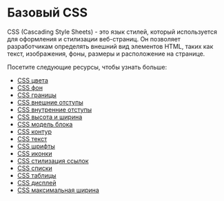 # Базовый CSS

CSS (Cascading Style Sheets) - это язык стилей, который используется для оформления и стилизации веб-страниц. Он позволяет разработчикам определять внешний вид элементов HTML, таких как текст, изображения, фоны, размеры и расположение на странице.

Посетите следующие ресурсы, чтобы узнать больше:

- [CSS цвета](2.1%20CSS%20Colors/README.md)
- [CSS фон](2.2%20CSS%20Backgrounds/README.md)
- [CSS границы](2.3%20CSS%20Borders/README.md)
- [CSS внешние отступы](2.4%20CSS%20Margins/README.md)
- [CSS внутренние отступы](2.5%20CSS%20Paddings/README.md)
- [CSS высота и ширина](2.6%20CSS%20Height,%20Width/README.md)
- [CSS модель блока](2.7%20CSS%20Box%20Model/README.md)
- [CSS контур](2.8%20CSS%20Outline/README.md)
- [CSS текст](2.9%20CSS%20Text/README.md)
- [CSS шрифты](2.10%20CSS%20Fonts/README.md)
- [CSS иконки](2.11%20CSS%20Icons/README.md)
- [CSS стилизация ссылок](2.12%20CSS%20Links/README.md)
- [CSS списки](2.13%20CSS%20Links/README.md)
- [CSS таблицы](2.14%20CSS%20Tables/README.md)
- [CSS дисплей](2.15%20CSS%20Display/README.md)
- [CSS максимальная ширина](2.16%20CSS%20Max-width/README.md)